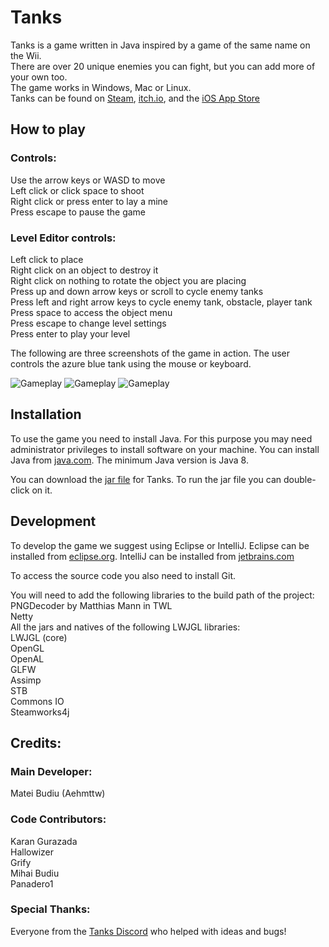 # Tanks

Tanks is a game written in Java inspired by a game of the same name on the Wii.<br>
There are over 20 unique enemies you can fight, but you can add more of your own too.<br>
The game works in Windows, Mac or Linux.<br>
Tanks can be found on [Steam](https://store.steampowered.com/app/1660910/Tanks_The_Crusades/), [itch.io](https://aehmttw.itch.io/tanks), and the [iOS App Store](https://apps.apple.com/us/app/tanks-the-crusades/id1508772262)

## How to play

### Controls: <br>
Use the arrow keys or WASD to move <br>
Left click or click space to shoot<br>
Right click or press enter to lay a mine<br>
Press escape to pause the game<br>

### Level Editor controls:<br>
Left click to place<br>
Right click on an object to destroy it<br>
Right click on nothing to rotate the object you are placing<br>
Press up and down arrow keys or scroll to cycle enemy tanks<br>
Press left and right arrow keys to cycle enemy tank, obstacle, player tank<br>
Press space to access the object menu<br>
Press escape to change level settings<br>
Press enter to play your level<br>

The following are three screenshots of the game in action. The user controls the azure blue tank using the mouse or keyboard.

![Gameplay](screenshot1.PNG)
![Gameplay](screenshot2.PNG)
![Gameplay](screenshot3.PNG)

## Installation

To use the game you need to install Java. For this purpose you may need
administrator privileges to install software on your machine. You can install Java 
from [java.com](https://java.com/download). The minimum Java version is Java 8.<br>

You can download the [jar file](https://1drv.ms/u/s!AnwBrt306BrJ-ltbmsJuG2pZdfVk?e=fg7P0k) for Tanks.
To run the jar file you can double-click on it. 

## Development

To develop the game we suggest using Eclipse or IntelliJ. Eclipse can be installed from 
[eclipse.org](http://www.eclipse.org/downloads/). IntelliJ can be installed from 
[jetbrains.com](https://www.jetbrains.com/idea/download/)<br>

To access the source code you also need to install Git.<br>

You will need to add the following libraries to the build path of the project: <br>
PNGDecoder by Matthias Mann in TWL<br>
Netty<br>
All the jars and natives of the following LWJGL libraries:<br>
LWJGL (core)<br>
OpenGL<br>
OpenAL<br>
GLFW<br>
Assimp<br>
STB<br>
Commons IO<br>
Steamworks4j

## Credits:

### Main Developer:
Matei Budiu (Aehmttw)<br>

### Code Contributors:
Karan Gurazada<br>
Hallowizer<br>
Grify<br>
Mihai Budiu<br>
Panadero1<br>

### Special Thanks:
Everyone from the [Tanks Discord](https://discord.gg/aWPaJD3) who helped with ideas and bugs!
